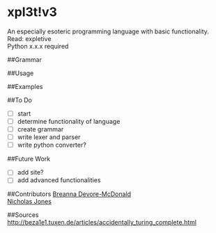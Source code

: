 xpl3t!v3 
===========

An especially esoteric programming language with basic functionality.
Read: expletive  
Python x.x.x required  

##Grammar

##Usage

##Examples

##To Do
- [ ] start  
- [ ] determine functionality of language  
- [ ] create grammar  
- [ ] write lexer and parser  
- [ ] write python converter?

##Future Work
- [ ] add site?
- [ ] add advanced functionalities  

##Contributors
[Breanna Devore-McDonald](http://breanna-devore-mcdonald.herokuapp.com)  
[Nicholas Jones](http://www.nicholascjones.com)  

##Sources
http://beza1e1.tuxen.de/articles/accidentally_turing_complete.html
